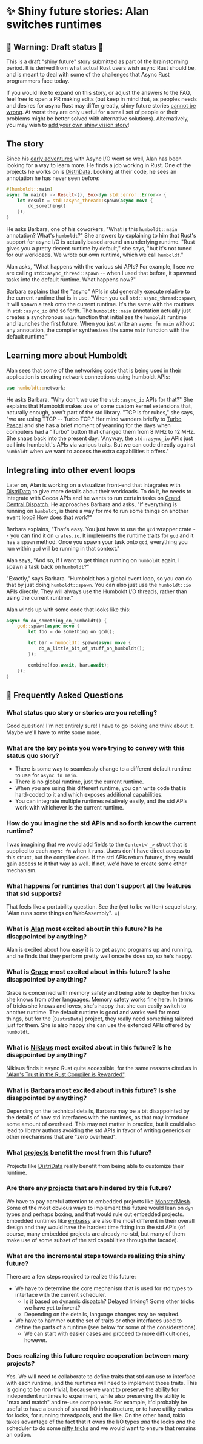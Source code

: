 # ✨ Shiny future stories: Alan switches runtimes

[How To Vision: Shiny Future]: ../how_to_vision/shiny_future.md
[the raw source from this template]: https://raw.githubusercontent.com/rust-lang/wg-async-foundations/master/src/vision/shiny_future/template.md
[`shiny_future`]: https://github.com/rust-lang/wg-async-foundations/tree/master/src/vision/shiny_future
[`SUMMARY.md`]: https://github.com/rust-lang/wg-async-foundations/blob/master/src/SUMMARY.md

## 🚧 Warning: Draft status 🚧

This is a draft "shiny future" story submitted as part of the brainstorming period. It is derived from what actual Rust users wish async Rust should be, and is meant to deal with some of the challenges that Async Rust programmers face today.

If you would like to expand on this story, or adjust the answers to the FAQ, feel free to open a PR making edits (but keep in mind that, as peoples needs and desires for async Rust may differ greatly, shiny future stories [cannot be wrong]. At worst they are only useful for a small set of people or their problems might be better solved with alternative solutions). Alternatively, you may wish to [add your own shiny vision story][htvsq]!

## The story

Since his [early adventures](./alans_trust_in_the_compiler_is_rewarded.md) with Async I/O went so well, Alan has been looking for a way to learn more. He finds a job working in Rust. One of the projects he works on is [DistriData]. Looking at their code, he sees an annotation he has never seen before:

```rust
#[humboldt::main]
async fn main() -> Result<(), Box<dyn std::error::Error>> {
    let result = std::async_thread::spawn(async move {
        do_something()
    });
}
```

He asks Barbara, one of his coworkers, "What is this `humboldt::main` annotation? What's `humboldt`?" She answers by explaining to him that Rust's support for async I/O is actually based around an underlying runtime. "Rust gives you a pretty decent runtime by default," she says, "but it's not tuned for our workloads. We wrote our own runtime, which we call `humboldt`."

Alan asks, "What happens with the various std APIs? For example, I see we are calling `std::async_thread::spawn` -- when I used that before, it spawned tasks into the default runtime. What happens now?"

Barbara explains that the "async" APIs in std generally execute relative to the current runtime that is in use. "When you call `std::async_thread::spawn`, it will spawn a task onto the current runtime. It's the same with the routines in `std::async_io` and so forth. The `humboldt::main` annotation actually just creates a synchronous `main` function that initializes the `humboldt` runtime and launches the first future. When you just write an `async fn main` without any annotation, the compiler synthesizes the same `main` function with the default runtime."



## Learning more about Humboldt

Alan sees that some of the networking code that is being used in their application is creating network connections using humboldt APIs:

```rust
use humboldt::network;
```

He asks Barbara, "Why don't we use the `std::async_io` APIs for that?" She explains that Humboldt makes use of some custom kernel extensions that, naturally enough, aren't part of the std library. "TCP is for rubes," she says, "we are using TTCP -- Turbo TCP." Her mind wanders briefly to [Turbo Pascal] and she has a brief moment of yearning for the days when computers had a "Turbo" button that changed them from 8 MHz to 12 MHz. She snaps back into the present day. "Anyway, the `std::async_io` APIs just call into humboldt's APIs via various traits. But we can code directly against `humboldt` when we want to access the extra capabilities it offers."

[Turbo Pascal]: https://en.wikipedia.org/wiki/Turbo_Pascal

## Integrating into other event loops

Later on, Alan is working on a visualizer front-end that integrates with [DistriData] to give more details about their workloads. To do it, he needs to integrate with Cocoa APIs and he wants to run certain tasks on [Grand Central Dispatch]. He approaches Barbara and asks, "If everything is running on `humboldt`, is there a way for me to run some things on another event loop? How does that work?"

[Grand Central Dispatch]: https://en.wikipedia.org/wiki/Grand_Central_Dispatch

Barbara explains, "That's easy. You just have to use the `gcd` wrapper crate -- you can find it on `crates.io`. It implements the runtime traits for `gcd` and it has a `spawn` method. Once you spawn your task onto `gcd`, everything you run within `gcd` will be running in that context."

Alan says, "And so, if I want to get things running on `humboldt` again, I spawn a task back on `humboldt`?"

"Exactly," says Barbara. "Humboldt has a global event loop, so you can do that by just doing `humboldt::spawn`. You can also just use the `humboldt::io` APIs directly. They will always use the Humboldt I/O threads, rather than using the current runtime."

Alan winds up with some code that looks like this:

```rust
async fn do_something_on_humboldt() {
    gcd::spawn(async move {
        let foo = do_something_on_gcd();

        let bar = humboldt::spawn(async move {
            do_a_little_bit_of_stuff_on_humboldt();
        });

        combine(foo.await, bar.await);
    });
}
```

## 🤔 Frequently Asked Questions

### What status quo story or stories are you retelling?

Good question! I'm not entirely sure! I have to go looking and think about it. Maybe we'll have to write some more.

### What are the key points you were trying to convey with this status quo story?

* There is some way to seamlessly change to a different default runtime to use for `async fn main`.
* There is no global runtime, just the current runtime.
* When you are using this different runtime, you can write code that is hard-coded to it and which exposes additional capabilities.
* You can integrate multiple runtimes relatively easily, and the std APIs work with whichever is the current runtime.

### How do you imagine the std APIs and so forth know the current runtime?

I was imagining that we would add fields to the `Context<'_>` struct that is supplied to each `async fn` when it runs. Users don't have direct access to this struct, but the compiler does. If the std APIs return futures, they would gain access to it that way as well. If not, we'd have to create some other mechanism.

### What happens for runtimes that don't support all the features that std supports?

That feels like a portability question. See the (yet to be written) sequel story, "Alan runs some things on WebAssembly". =)

### **What is [Alan] most excited about in this future? Is he disappointed by anything?**

Alan is excited about how easy it is to get async programs up and running, and he finds that they perform pretty well once he does so, so he's happy.

### **What is [Grace] most excited about in this future? Is she disappointed by anything?**

Grace is concerned with memory safety and being able to deploy her tricks she knows from other languages. Memory safety works fine here. In terms of tricks she knows and loves, she's happy that she can easily switch to another runtime. The default runtime is good and works well for most things, but for the [`DistriData`] project, they really need something tailored just for them. She is also happy she can use the extended APIs offered by `humboldt`.

### **What is [Niklaus] most excited about in this future? Is he disappointed by anything?**

Niklaus finds it async Rust quite accessible, for the same reasons cited as in ["Alan's Trust in the Rust Compiler is Rewarded"].

["Alan's Trust in the Rust Compiler is Rewarded"]: ../alans_trust_in_the_compiler_is_rewarded.md

### **What is [Barbara] most excited about in this future? Is she disappointed by anything?**

Depending on the technical details, Barbara may be a bit disappointed by the details of how std interfaces with the runtimes, as that may introduce some amount of overhead. This may not matter in practice, but it could also lead to library authors avoiding the std APIs in favor of writing generics or other mechanisms that are "zero overhead".

### **What [projects] benefit the most from this future?**

Projects like [DistriData] really benefit from being able to customize their runtime.

### **Are there any [projects] that are hindered by this future?**

We have to pay careful attention to embedded projects like [MonsterMesh]. Some of the most obvious ways to implement this future would lean on `dyn` types and perhaps boxing, and that would rule out embedded projects. Embedded runtimes like [embassy] are also the most different in their overall design and they would have the hardest time fitting into the std APIs (of course, many embedded projects are already no-std, but many of them make use of some subset of the std capabilities through the facade).

[embassy]: https://github.com/akiles/embassy

### **What are the incremental steps towards realizing this shiny future?**

There are a few steps required to realize this future:

* We have to determine the core mechanism that is used for std types to interface with the current scheduler. 
    * Is it based on dynamic dispatch? Delayed linking? Some other tricks we have yet to invent?
    * Depending on the details, language changes may be required. 
* We have to hammer out the set of traits or other interfaces used to define the parts of a runtime (see below for some of the considerations).
    * We can start with easier cases and proceed to more difficult ones, however.

### **Does realizing this future require cooperation between many projects?**

Yes. We will need to collaborate to define traits that std can use to interface with each runtime, and the runtimes will need to implement those traits. This is going to be non-trivial, because we want to preserve the ability for independent runtimes to experiment, while also preserving the ability to "max and match" and re-use components. For example, it'd probably be useful to have a bunch of shared I/O infrastructure, or to have utility crates for locks, for running threadpools, and the like. On the other hand, tokio takes advantage of the fact that it owns the I/O types *and* the locks *and* the scheduler to do some [nifty tricks](https://tokio.rs/blog/2020-04-preemption) and we would want to ensure that remains an option.


[character]: ../characters.md
[comment]: ./comment.md
[status quo stories]: ./status_quo.md
[Alan]: ../characters/alan.md
[Grace]: ../characters/grace.md
[Niklaus]: ../characters/niklaus.md
[Barbara]: ../characters/barbara.md
[projects]: ../projects.md
[htvsq]: ../how_to_vision/shiny_future.md
[cannot be wrong]: ../how_to_vision/comment.md#comment-to-understand-or-improve-not-to-negate-or-dissuade
[DistriData]: ../projects/DistriData.md
[MonsterMesh]: ../projects/MonsterMesh.md
